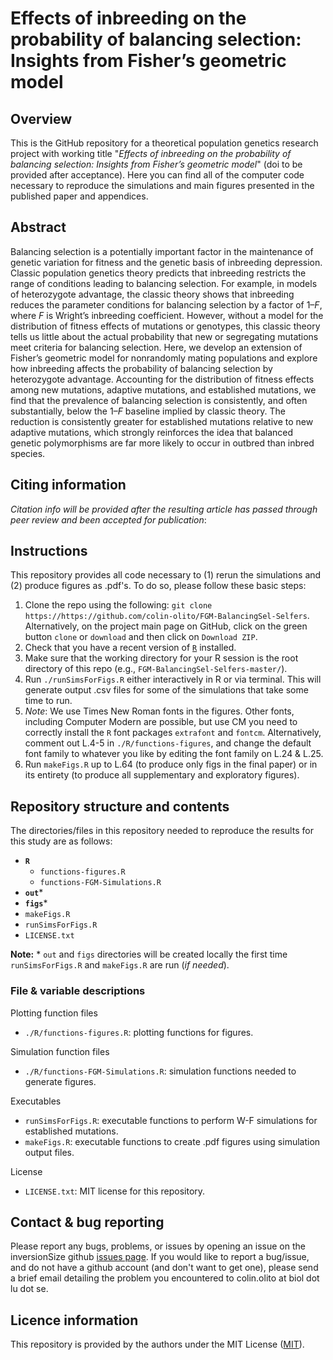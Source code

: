 # Effects of inbreeding on the probability of balancing selection: Insights from Fisher’s geometric model 

## Overview

This is the GitHub repository for a theoretical population genetics research project with working title "*Effects of inbreeding on the probability of balancing selection: Insights from Fisher’s geometric model*" (doi to be provided after acceptance). Here you can find all of the computer code necessary to reproduce the simulations and main figures presented in the published paper and appendices. 


## Abstract

Balancing selection is a potentially important factor in the maintenance of genetic variation for fitness and the genetic basis of inbreeding depression. Classic population genetics theory predicts that inbreeding restricts the range of conditions leading to balancing selection. For example, in models of heterozygote advantage, the classic theory shows that inbreeding reduces the parameter conditions for balancing selection by a factor of $1 – F$, where $F$ is Wright’s inbreeding coefficient. However, without a model for the distribution of fitness effects of mutations or genotypes, this classic theory tells us little about the actual probability that new or segregating mutations meet criteria for balancing selection. Here, we develop an extension of Fisher’s geometric model for nonrandomly mating populations and explore how inbreeding affects the probability of balancing selection by heterozygote advantage. Accounting for the distribution of fitness effects among new mutations, adaptive mutations, and established mutations, we find that the prevalence of balancing selection is consistently, and often substantially, below the $1 – F$ baseline implied by classic theory. The reduction is consistently greater for established mutations relative to new adaptive mutations, which strongly reinforces the idea that balanced genetic polymorphisms are far more likely to occur in outbred than inbred species.



## Citing information

*Citation info will be provided after the resulting article has passed through peer review and been accepted for publication*:


##  Instructions

This repository provides all code necessary to (1) rerun the simulations and (2) produce figures as .pdf's. To do so, please follow these basic steps:

1. Clone the repo using the following: `git clone https://https://github.com/colin-olito/FGM-BalancingSel-Selfers`. Alternatively, on the project main page on GitHub, click on the green button `clone` or `download` and then click on `Download ZIP`.  
2. Check that you have a recent version of [`R`](https://www.r-project.org/) installed. 
3. Make sure that the working directory for your R session is the root directory of this repo (e.g., `FGM-BalancingSel-Selfers-master/`).
4. Run `./runSimsForFigs.R` either interactively in R or via terminal. This will generate output .csv files for some of the simulations that take some time to run.
5. *Note*: We use Times New Roman fonts in the figures. Other fonts, including Computer Modern are possible, but use CM you need to correctly install the `R` font packages `extrafont` and `fontcm`. Alternatively, comment out L.4-5 in `./R/functions-figures`, and change the default font family to whatever you like by editing the font family on L.24 & L.25.
7. Run `makeFigs.R` up to L.64 (to produce only figs in the final paper) or in its entirety (to produce all supplementary and exploratory figures).  



## Repository structure and contents 

The directories/files in this repository needed to reproduce the results for this study are as follows:  

- **`R`**   
	- `functions-figures.R`  
	- `functions-FGM-Simulations.R`  
- **`out`***  
- **`figs`***  
- `makeFigs.R`  
- `runSimsForFigs.R`  
- `LICENSE.txt`   

**Note:** * `out` and `figs` directories will be created locally the first time `runSimsForFigs.R`  and `makeFigs.R` are run (*if needed*).


### File & variable descriptions

Plotting function files
- `./R/functions-figures.R`: plotting functions for figures.  

Simulation function files
- `./R/functions-FGM-Simulations.R`: simulation functions needed to generate figures.   

Executables
- `runSimsForFigs.R`: executable functions to perform W-F simulations for established mutations.   
- `makeFigs.R`: executable functions to create .pdf figures using simulation output files.

License    
- `LICENSE.txt`: MIT license for this repository.  


## Contact & bug reporting

Please report any bugs, problems, or issues by opening an issue on the inversionSize github [issues page](https://github.com/colin-olito/FGM-Balancing-Selfers/issues). If you would like to report a bug/issue, and do not have a github account (and don't want to get one), please send a brief email detailing the problem you encountered to colin.olito at biol dot lu dot se.



## Licence information

This repository is provided by the authors under the MIT License ([MIT](https://opensource.org/licenses/MIT)).